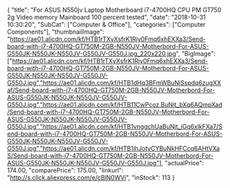 {
	"title": "For ASUS N550jv Laptop Motherboard i7-4700HQ CPU PM GT750 2g Video memory Mainboard 100 percent tested",
	"date": "2018-10-31 10:30:20",
	"SubCat": ["Computer & Office"],
	"categories": ["Computer Components"],
	"thumbnailImage": "https://ae01.alicdn.com/kf/HTB1rTXyXsfrK1Rjy0Fmq6xhEXXa3/Send-board-with-i7-4700HQ-GT750M-2GB-N550JV-Motherbord-For-ASUS-G550JK-N550JK-N550JV-G550JV-G550J.jpg_220x220.jpg",
	"BigImage": ["https://ae01.alicdn.com/kf/HTB1rTXyXsfrK1Rjy0Fmq6xhEXXa3/Send-board-with-i7-4700HQ-GT750M-2GB-N550JV-Motherbord-For-ASUS-G550JK-N550JK-N550JV-G550JV-G550J.jpg","https://ae01.alicdn.com/kf/HTB1dHq3BFmWBuNjSspdq6zugXXaf/Send-board-with-i7-4700HQ-GT750M-2GB-N550JV-Motherbord-For-ASUS-G550JK-N550JK-N550JV-G550JV-G550J.jpg","https://ae01.alicdn.com/kf/HTB11CwPcoz.BuNjt_bXq6AQmpXad/Send-board-with-i7-4700HQ-GT750M-2GB-N550JV-Motherbord-For-ASUS-G550JK-N550JK-N550JV-G550JV-G550J.jpg","https://ae01.alicdn.com/kf/HTB1vnggchUaBuNjt_iGq6xlkFXa7/Send-board-with-i7-4700HQ-GT750M-2GB-N550JV-Motherbord-For-ASUS-G550JK-N550JK-N550JV-G550JV-G550J.jpg","https://ae01.alicdn.com/kf/HTB1ihJotyCYBuNkHFCcq6AHtVXaS/Send-board-with-i7-4700HQ-GT750M-2GB-N550JV-Motherbord-For-ASUS-G550JK-N550JK-N550JV-G550JV-G550J.jpg"],
	"actualPrice": 174.00,
	"comparePrice": 175.00,
	"linkurl": "http://s.click.aliexpress.com/e/cBlN0WVi",
	"inStock": 113
}
